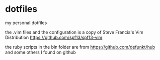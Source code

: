 dotfiles
========

my personal dotfiles

the .vim files and the configuration is a copy of Steve Francia's Vim
Distribution https://github.com/spf13/spf13-vim

the ruby scripts in the bin folder are from https://github.com/defunkt/hub and
some others I found on github

